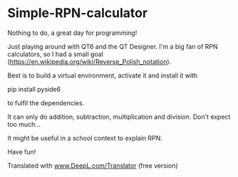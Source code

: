 # Simple-RPN-calculator
Nothing to do, a great day for programming!

Just playing around with QT6 and the QT Designer. I'm a big fan of RPN calculators, so I had a small goal (https://en.wikipedia.org/wiki/Reverse_Polish_notation).

Best is to build a virtual environment, activate it and install it with 

pip install pyside6

to fulfil the dependencies.

It can only do addition, subtraction, multiplication and division. Don't expect too much...

It might be useful in a school context to explain RPN.

Have fun!

Translated with www.DeepL.com/Translator (free version)
